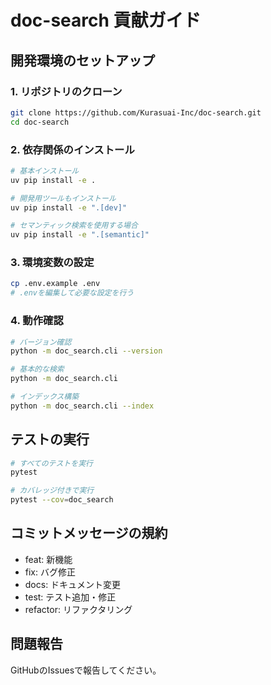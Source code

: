 # doc-search 貢献ガイド

## 開発環境のセットアップ

### 1. リポジトリのクローン
```bash
git clone https://github.com/Kurasuai-Inc/doc-search.git
cd doc-search
```

### 2. 依存関係のインストール
```bash
# 基本インストール
uv pip install -e .

# 開発用ツールもインストール
uv pip install -e ".[dev]"

# セマンティック検索を使用する場合
uv pip install -e ".[semantic]"
```

### 3. 環境変数の設定
```bash
cp .env.example .env
# .envを編集して必要な設定を行う
```

### 4. 動作確認
```bash
# バージョン確認
python -m doc_search.cli --version

# 基本的な検索
python -m doc_search.cli

# インデックス構築
python -m doc_search.cli --index
```

## テストの実行

```bash
# すべてのテストを実行
pytest

# カバレッジ付きで実行
pytest --cov=doc_search
```

## コミットメッセージの規約

- feat: 新機能
- fix: バグ修正
- docs: ドキュメント変更
- test: テスト追加・修正
- refactor: リファクタリング

## 問題報告

GitHubのIssuesで報告してください。